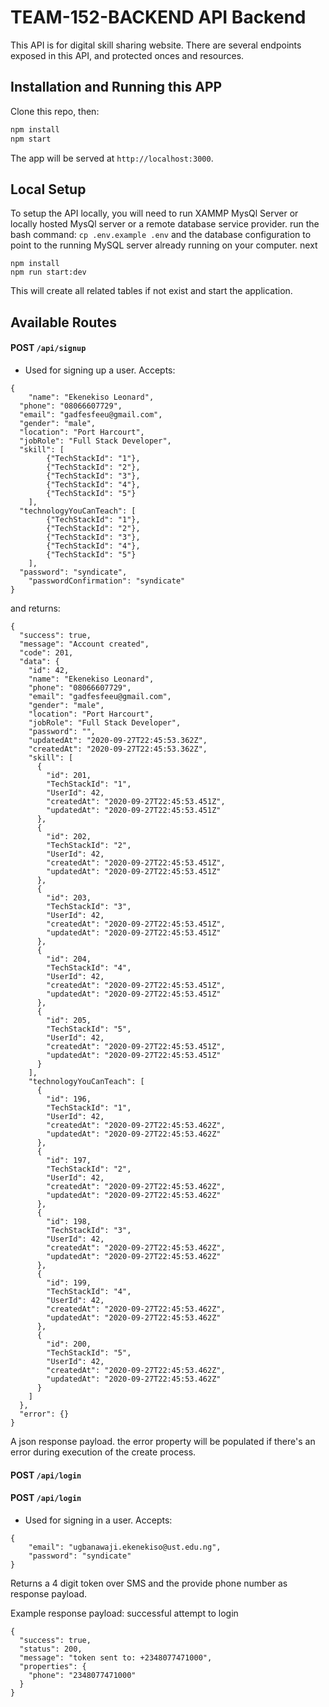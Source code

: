 # TEAM-152-BACKEND API Backend

This API is for digital skill sharing website. There are several endpoints exposed in this API, and protected onces and resources.

## Installation and Running this APP

Clone this repo, then: 

``` bash
npm install
npm start
```

The app will be served at `http://localhost:3000`.


## Local Setup

To setup the API locally, you will need to run XAMMP MysQl Server or locally hosted MysQl server or a remote database service provider. run the bash command: `cp .env.example .env` and the database configuration to point to the running MySQL server already running on your computer. next

```
npm install
npm run start:dev
```

This will create all related tables if not exist and start the application.


## Available Routes

#### **POST** `/api/signup`
* Used for signing up a user. Accepts:
```
{
	"name": "Ekenekiso Leonard",
  "phone": "08066607729",
  "email": "gadfesfeeu@gmail.com",
  "gender": "male",
  "location": "Port Harcourt",
  "jobRole": "Full Stack Developer",
  "skill": [
		{"TechStackId": "1"},
		{"TechStackId": "2"},
		{"TechStackId": "3"},
		{"TechStackId": "4"},
		{"TechStackId": "5"}
	],
  "technologyYouCanTeach": [
		{"TechStackId": "1"},
		{"TechStackId": "2"},
		{"TechStackId": "3"},
		{"TechStackId": "4"},
		{"TechStackId": "5"}
	],
  "password": "syndicate",
	"passwordConfirmation": "syndicate"
}
```
and returns:
```
{
  "success": true,
  "message": "Account created",
  "code": 201,
  "data": {
    "id": 42,
    "name": "Ekenekiso Leonard",
    "phone": "08066607729",
    "email": "gadfesfeeu@gmail.com",
    "gender": "male",
    "location": "Port Harcourt",
    "jobRole": "Full Stack Developer",
    "password": "",
    "updatedAt": "2020-09-27T22:45:53.362Z",
    "createdAt": "2020-09-27T22:45:53.362Z",
    "skill": [
      {
        "id": 201,
        "TechStackId": "1",
        "UserId": 42,
        "createdAt": "2020-09-27T22:45:53.451Z",
        "updatedAt": "2020-09-27T22:45:53.451Z"
      },
      {
        "id": 202,
        "TechStackId": "2",
        "UserId": 42,
        "createdAt": "2020-09-27T22:45:53.451Z",
        "updatedAt": "2020-09-27T22:45:53.451Z"
      },
      {
        "id": 203,
        "TechStackId": "3",
        "UserId": 42,
        "createdAt": "2020-09-27T22:45:53.451Z",
        "updatedAt": "2020-09-27T22:45:53.451Z"
      },
      {
        "id": 204,
        "TechStackId": "4",
        "UserId": 42,
        "createdAt": "2020-09-27T22:45:53.451Z",
        "updatedAt": "2020-09-27T22:45:53.451Z"
      },
      {
        "id": 205,
        "TechStackId": "5",
        "UserId": 42,
        "createdAt": "2020-09-27T22:45:53.451Z",
        "updatedAt": "2020-09-27T22:45:53.451Z"
      }
    ],
    "technologyYouCanTeach": [
      {
        "id": 196,
        "TechStackId": "1",
        "UserId": 42,
        "createdAt": "2020-09-27T22:45:53.462Z",
        "updatedAt": "2020-09-27T22:45:53.462Z"
      },
      {
        "id": 197,
        "TechStackId": "2",
        "UserId": 42,
        "createdAt": "2020-09-27T22:45:53.462Z",
        "updatedAt": "2020-09-27T22:45:53.462Z"
      },
      {
        "id": 198,
        "TechStackId": "3",
        "UserId": 42,
        "createdAt": "2020-09-27T22:45:53.462Z",
        "updatedAt": "2020-09-27T22:45:53.462Z"
      },
      {
        "id": 199,
        "TechStackId": "4",
        "UserId": 42,
        "createdAt": "2020-09-27T22:45:53.462Z",
        "updatedAt": "2020-09-27T22:45:53.462Z"
      },
      {
        "id": 200,
        "TechStackId": "5",
        "UserId": 42,
        "createdAt": "2020-09-27T22:45:53.462Z",
        "updatedAt": "2020-09-27T22:45:53.462Z"
      }
    ]
  },
  "error": {}
}
```
 A json response payload. the error property will be populated if there's an error during execution of the create process.

#### **POST** `/api/login`
#### **POST** `/api/login`
* Used for signing in a user. Accepts: 
```
{
	"email": "ugbanawaji.ekenekiso@ust.edu.ng",
	"password": "syndicate"
}
```
 Returns a 4 digit token over SMS and the provide phone number as response payload.

Example response payload: successful attempt to login

```
{
  "success": true,
  "status": 200,
  "message": "token sent to: +2348077471000",
  "properties": {
    "phone": "2348077471000"
  }
}
```